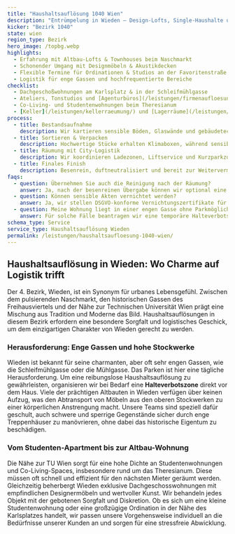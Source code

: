 ```yaml
---
title: "Haushaltsauflösung 1040 Wien"
description: "Entrümpelung in Wieden – Design-Lofts, Single-Haushalte und Ordinationen nahe der Karlskirche."
kicker: "Bezirk 1040"
state: wien
region_type: Bezirk
hero_image: /topbg.webp
highlights:
  - Erfahrung mit Altbau-Lofts & Townhouses beim Naschmarkt
  - Schonender Umgang mit Designmöbeln & Akustikdecken
  - Flexible Termine für Ordinationen & Studios an der Favoritenstraße
  - Logistik für enge Gassen und hochfrequentierte Bereiche
checklist:
  - Dachgeschoßwohnungen am Karlsplatz & in der Schleifmühlgasse
  - Ateliers, Tonstudios und [Agenturbüros](/leistungen/firmenaufloesung/) in ehemaligen Fabriketagen
  - Co-Living- und Studentenwohnungen beim Theresianum
  - [Keller](/leistungen/kellerraeumung/) und [Lagerräume](/leistungen/lagerraeumung/) in den historischen Zinshäusern
process:
  - title: Bestandsaufnahme
    description: Wir kartieren sensible Böden, Glaswände und gebäudetechnische Anlagen, um Schäden zu vermeiden.
  - title: Sortieren & Verpacken
    description: Hochwertige Stücke erhalten Klimaboxen, während sensible Akten aus Ordinationen DSGVO-konform vernichtet werden.
  - title: Räumung mit City-Logistik
    description: Wir koordinieren Ladezonen, Liftservice und Kurzparkzonen, um den Verkehr in belebten Straßen wie der Favoritenstraße nicht zu stören.
  - title: Finales Finish
    description: Besenrein, duftneutralisiert und bereit zur Weitervermietung oder zum Verkauf.
faqs:
  - question: Übernehmen Sie auch die Reinigung nach der Räumung?
    answer: Ja, nach der besenreinen Übergabe können wir optional eine professionelle Feinreinigung und Malerarbeiten für Sie koordinieren.
  - question: Können sensible Akten vernichtet werden?
    answer: Ja, wir stellen DSGVO-konforme Vernichtungszertifikate für Kanzleien und Ordinationen aus, um absolute Vertraulichkeit zu garantieren.
  - question: Meine Wohnung liegt in einer engen Gasse ohne Parkmöglichkeiten. Wie lösen Sie das?
    answer: Für solche Fälle beantragen wir eine temporäre Halteverbotszone. Zusätzlich nutzen wir Sackkarren und Transportroller, um längere Wege zu überbrücken.
schema_type: Service
service_type: Haushaltsauflösung Wieden
permalink: /leistungen/haushaltsaufloesung-1040-wien/
---
```


## Haushaltsauflösung in Wieden: Wo Charme auf Logistik trifft

Der 4. Bezirk, Wieden, ist ein Synonym für urbanes Lebensgefühl. Zwischen dem pulsierenden Naschmarkt, den historischen Gassen des Freihausviertels und der Nähe zur Technischen Universität Wien prägt eine Mischung aus Tradition und Moderne das Bild. Haushaltsauflösungen in diesem Bezirk erfordern eine besondere Sorgfalt und logistisches Geschick, um dem einzigartigen Charakter von Wieden gerecht zu werden.

### Herausforderung: Enge Gassen und hohe Stockwerke

Wieden ist bekannt für seine charmanten, aber oft sehr engen Gassen, wie die Schleifmühlgasse oder die Mühlgasse. Das Parken ist hier eine tägliche Herausforderung. Um eine reibungslose Haushaltsauflösung zu gewährleisten, organisieren wir bei Bedarf eine **Halteverbotszone** direkt vor dem Haus. Viele der prächtigen Altbauten in Wieden verfügen über keinen Aufzug, was den Abtransport von Möbeln aus den oberen Stockwerken zu einer körperlichen Anstrengung macht. Unsere Teams sind speziell dafür geschult, auch schwere und sperrige Gegenstände sicher durch enge Treppenhäuser zu manövrieren, ohne dabei das historische Eigentum zu beschädigen.

### Vom Studenten-Apartment bis zur Altbau-Wohnung

Die Nähe zur TU Wien sorgt für eine hohe Dichte an Studentenwohnungen und Co-Living-Spaces, insbesondere rund um das Theresianum. Diese müssen oft schnell und effizient für den nächsten Mieter geräumt werden. Gleichzeitig beherbergt Wieden exklusive Dachgeschosswohnungen mit empfindlichen Designermöbeln und wertvoller Kunst. Wir behandeln jedes Objekt mit der gebotenen Sorgfalt und Diskretion. Ob es sich um eine kleine Studentenwohnung oder eine großzügige Ordination in der Nähe des Karlsplatzes handelt, wir passen unsere Vorgehensweise individuell an die Bedürfnisse unserer Kunden an und sorgen für eine stressfreie Abwicklung.
